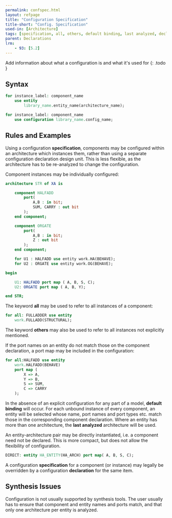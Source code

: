 ```yaml
---
permalink: confspec.html
layout: refpage
title: "Configuration Specification"
title-short: "Config. Specification"
used-in: [Architecture]
tags: [specification, all, others, default binding, last analyzed, declaration]
parent: Declarations
lrm:
    - 93: [5.2]
---
```


Add information about what a configuration is and what it's used for
{: .todo }

## Syntax

```vhdl
for instance_label: component_name
    use entity
        library_name.entity_name(architecture_name);
```

```vhdl
for instance_label: component_name
    use configuration library_name.config_name;
```

## Rules and Examples

Using a configuration __specification__, components may be configured within an architecture which instances them, rather than using a separate configuration declaration design unit. This is less flexible, as the architecture has to be re-analyzed to change the configuration.

Component instances may be individually configured:
```vhdl
architecture STR of XA is

    component HALFADD
        port(
            A,B : in bit;
            SUM, CARRY : out bit
        );
    end component;

    component ORGATE
        port(
            A,B : in bit;
            Z : out bit
        );
    end component;

    for U1 : HALFADD use entity work.HA(BEHAVE);
    for U2 : ORGATE use entity work.OG(BEHAVE);

begin

    U1: HALFADD port map ( A, B, S, C);
    U2: ORGATE port map ( A, B, Y);

end STR;
```

The keyword __all__ may be used to refer to all instances of a component:
```vhdl
for all: FULLADDER use entity
    work.FULLADD(STRUCTURAL);
```

The keyword __others__ may also be used to refer to all instances not explicitly mentioned.

If the port names on an entity do not match those on the component declaration, a port map may be included in the configuration:
```vhdl
for all:HALFADD use entity
    work.HALFADD(BEHAVE)
    port map (
        X => A,
        Y => B,
        S => SUM,
        C => CARRY
    );
```

In the absence of an explicit configuration for any part of a model, __default binding__ will occur. For each unbound instance of every component, an entity will be selected whose name, port names and port types etc. match those in the corresponding component declaration. Where an entity has more than one architecture, the __last analyzed__ architecture will be used.

An entity-architecture pair may be directly instantiated, i.e. a component need not be declared. This is more compact, but does not allow the flexibility of configuration.
```vhdl
DIRECT: entity HA_ENTITY(HA_ARCH) port map( A, B, S, C);
```

A configuration __specification__ for a component (or instance) may legally be overridden by a configuration __declaration__ for the same item.

## Synthesis Issues

Configuration is not usually supported by synthesis tools. The user usually has to ensure that component and entity names and ports match, and that only one architecture per entity is analyzed.
